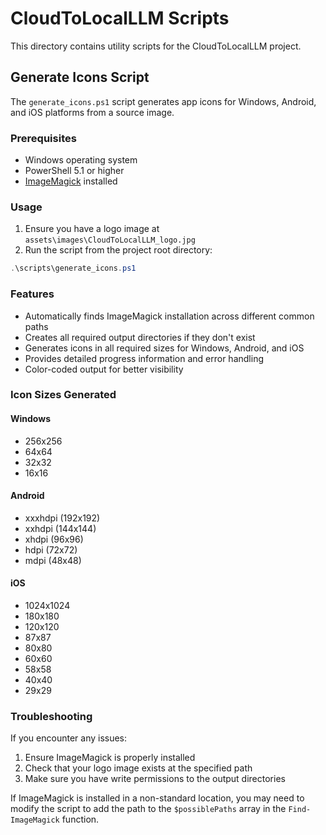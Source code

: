 # CloudToLocalLLM Scripts

This directory contains utility scripts for the CloudToLocalLLM project.

## Generate Icons Script

The `generate_icons.ps1` script generates app icons for Windows, Android, and iOS platforms from a source image.

### Prerequisites

- Windows operating system
- PowerShell 5.1 or higher
- [ImageMagick](https://imagemagick.org/script/download.php) installed

### Usage

1. Ensure you have a logo image at `assets\images\CloudToLocalLLM_logo.jpg`
2. Run the script from the project root directory:

```powershell
.\scripts\generate_icons.ps1
```

### Features

- Automatically finds ImageMagick installation across different common paths
- Creates all required output directories if they don't exist
- Generates icons in all required sizes for Windows, Android, and iOS
- Provides detailed progress information and error handling
- Color-coded output for better visibility

### Icon Sizes Generated

#### Windows
- 256x256
- 64x64
- 32x32
- 16x16

#### Android
- xxxhdpi (192x192)
- xxhdpi (144x144)
- xhdpi (96x96)
- hdpi (72x72)
- mdpi (48x48)

#### iOS
- 1024x1024
- 180x180
- 120x120
- 87x87
- 80x80
- 60x60
- 58x58
- 40x40
- 29x29

### Troubleshooting

If you encounter any issues:

1. Ensure ImageMagick is properly installed
2. Check that your logo image exists at the specified path
3. Make sure you have write permissions to the output directories

If ImageMagick is installed in a non-standard location, you may need to modify the script to add the path to the `$possiblePaths` array in the `Find-ImageMagick` function. 